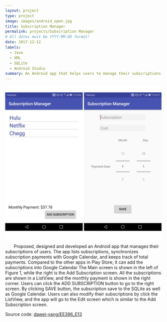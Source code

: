 ```yaml
---
layout: project
type: project
image: images/android_open.jpg
title: Subscription Manager
permalink: projects/Subscription Manager
# All dates must be YYYY-MM-DD format!
date: 2017-12-12
labels:
  - Jave
  - XML
  - SQLite
  - Android Studio
summary: An Android app that helps users to manage their subscriptions.
---
```

<div class="ui medium rounded images">
  <img class="ui medium rounded image" src="../images/android_app.jpg">
</div>

<div style="text-indent:2em">
Proposed, designed and developed an Android app that manages their subscriptions of users.
The app lists subscriptions, synchronizes subscription payments with Google Calendar, and keeps track of total payments.
Compared to the other apps in Play Store, it can add the subscriptions into Google Calendar
The Main screen is shown in the left of Figure 1, while the right is the Add Subscription screen. 
All the subscriptions are shown in a ListView, and the monthly payment is shown in the right corner. 
Users can click the ADD SUBSCRIPTION button to go to the right screen. By clicking SAVE button, the subscription save to the SQLite as well as Google Calendar.
Users can also modify their subscriptions by click the ListView, and the app will go to the Edit screen which is similar to the Add Subscription screen.  
</div>

Source code: <a href="https://github.com/dawei-yang/EE396_E13"><i class="large github icon "></i>dawei-yang/EE396_E13</a>

